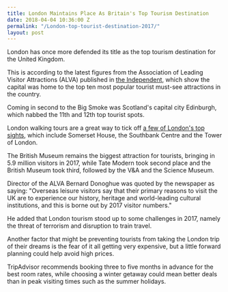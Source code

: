 ```yaml
---
title: London Maintains Place As Britain's Top Tourism Destination
date: 2018-04-04 10:36:00 Z
permalink: "/London-top-tourist-destination-2017/"
layout: post
---
```


London has once more defended its title as the top tourism destination for the United Kingdom.

This is according to the latest figures from the Association of Leading Visitor Attractions (ALVA) published in [the Independent](https://www.independent.co.uk/travel/news-and-advice/uk-visitor-attractions-british-museum-tate-modern-terrorism-trains-a8258261.html), which show the capital was home to the top ten most popular tourist must-see attractions in the country.

Coming in second to the Big Smoke was Scotland's capital city Edinburgh, which nabbed the 11th and 12th top tourist spots. 

London walking tours are a great way to tick off [a few of London's top sights](https://www.insider-london.co.uk/tours/sustainable-london-architecture-tour/), which include Somerset House, the Southbank Centre and the Tower of London. 

The British Museum remains the biggest attraction for tourists, bringing in 5.9 million visitors in 2017, while Tate Modern took second place and the British Museum took third, followed by the V&A and the Science Museum. 

Director of the ALVA Bernard Donoghue was quoted by the newspaper as saying: "Overseas leisure visitors say that their primary reasons to visit the UK are to experience our history, heritage and world-leading cultural institutions, and this is borne out by 2017 visitor numbers."

He added that London tourism stood up to some challenges in 2017, namely the threat of terrorism and disruption to train travel.

Another factor that might be preventing tourists from taking the London trip of their dreams is the fear of it all getting very expensive, but a little forward planning could help avoid high prices.

TripAdvisor recommends booking three to five months in advance for the best room rates, while choosing a winter getaway could mean better deals than in peak visiting times such as the summer holidays.